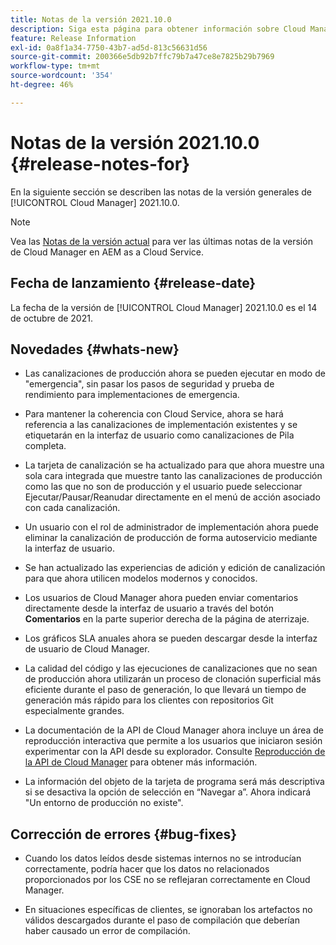```yaml
---
title: Notas de la versión 2021.10.0
description: Siga esta página para obtener información sobre Cloud Manager 2021.10.0
feature: Release Information
exl-id: 0a8f1a34-7750-43b7-ad5d-813c56631d56
source-git-commit: 200366e5db92b7ffc79b7a47ce8e7825b29b7969
workflow-type: tm+mt
source-wordcount: '354'
ht-degree: 46%

---
```


# Notas de la versión 2021.10.0 {#release-notes-for}

En la siguiente sección se describen las notas de la versión generales de [!UICONTROL Cloud Manager] 2021.10.0.

>[!NOTE]
>Vea las [Notas de la versión actual](https://experienceleague.adobe.com/docs/experience-manager-cloud-service/onboarding/getting-access/release-notes-cloud-manager/release-notes-cm-current.html?lang=en#getting-access) para ver las últimas notas de la versión de Cloud Manager en AEM as a Cloud Service.

## Fecha de lanzamiento {#release-date}

La fecha de la versión de [!UICONTROL Cloud Manager] 2021.10.0 es el 14 de octubre de 2021.

## Novedades {#whats-new}

* Las canalizaciones de producción ahora se pueden ejecutar en modo de &quot;emergencia&quot;, sin pasar los pasos de seguridad y prueba de rendimiento para implementaciones de emergencia.

* Para mantener la coherencia con Cloud Service, ahora se hará referencia a las canalizaciones de implementación existentes y se etiquetarán en la interfaz de usuario como canalizaciones de Pila completa.

* La tarjeta de canalización se ha actualizado para que ahora muestre una sola cara integrada que muestre tanto las canalizaciones de producción como las que no son de producción y el usuario puede seleccionar Ejecutar/Pausar/Reanudar directamente en el menú de acción asociado con cada canalización.

* Un usuario con el rol de administrador de implementación ahora puede eliminar la canalización de producción de forma autoservicio mediante la interfaz de usuario.

* Se han actualizado las experiencias de adición y edición de canalización para que ahora utilicen modelos modernos y conocidos.

* Los usuarios de Cloud Manager ahora pueden enviar comentarios directamente desde la interfaz de usuario a través del botón **Comentarios** en la parte superior derecha de la página de aterrizaje.

* Los gráficos SLA anuales ahora se pueden descargar desde la interfaz de usuario de Cloud Manager.

* La calidad del código y las ejecuciones de canalizaciones que no sean de producción ahora utilizarán un proceso de clonación superficial más eficiente durante el paso de generación, lo que llevará un tiempo de generación más rápido para los clientes con repositorios Git especialmente grandes.

* La documentación de la API de Cloud Manager ahora incluye un área de reproducción interactiva que permite a los usuarios que iniciaron sesión experimentar con la API desde su explorador. Consulte [Reproducción de la API de Cloud Manager](https://www.adobe.io/experience-cloud/cloud-manager/reference/playground/) para obtener más información.

* La información del objeto de la tarjeta de programa será más descriptiva si se desactiva la opción de selección en “Navegar a”. Ahora indicará &quot;Un entorno de producción no existe&quot;.


## Corrección de errores {#bug-fixes}

* Cuando los datos leídos desde sistemas internos no se introducían correctamente, podría hacer que los datos no relacionados proporcionados por los CSE no se reflejaran correctamente en Cloud Manager.

* En situaciones específicas de clientes, se ignoraban los artefactos no válidos descargados durante el paso de compilación que deberían haber causado un error de compilación.
